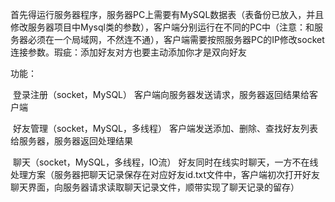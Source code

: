 首先得运行服务器程序，服务器PC上需要有MySQL数据表（表备份已放入，并且修改服务器项目中Mysql类的参数），客户端分别运行在不同的PC中（注意：和服务器必须在一个局域网，不然连不通），客户端需要按照服务器PC的IP修改socket连接参数。瑕疵：添加好友对方也要主动添加你才是双向好友

功能：

​	登录注册（socket，MySQL）	客户端向服务器发送请求，服务器返回结果给客户端

​	好友管理（socket，MySQL，多线程）	客户端发送添加、删除、查找好友列表给服务器，服务器返回处理结果

​	聊天（socket，MySQL，多线程，IO流）	好友同时在线实时聊天，一方不在线处理方案（服务器把聊天记录保存在对应好友id.txt文件中，客户端初次打开好友聊天界面，向服务器请求读取聊天记录文件，顺带实现了聊天记录的留存）
